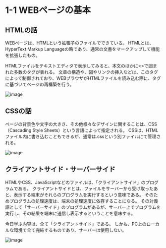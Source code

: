 # 1-1 WEBページの基本

## HTMLの話

WEBページは、HTMLという拡張子のファイルでできている。
HTMLとは、HyperText Markup Languageの略であり、通常の文書をマークアップして機能を拡張したもの。

HTMLファイルをテキストエディタで表示してみると、本文のほかに<>で囲まれた多数のタグが表れる。
文章の構造や、図やリンクの挿入などは、このタグによって制御されており、WEBブラウザがHTMLファイルを読み込む際に、タグに基づいてページの再構築を行う。

![image](http://www.ei-ic.sakura.ne.jp/handson20180721/img/1-1_01.png)


## CSSの話

ページの背景色や文字の大きさ、その他様々なデザインに関することは、CSS（Cascading Style Sheets）という言語によって指定される。
CSSは、HTMLファイル内に書き込むこともできるが、通常は.cssという別ファイルにて管理される。

![image](http://www.ei-ic.sakura.ne.jp/handson20180721/img/1-1_02.png)


## クライアントサイド・サーバーサイド

HTMLやCSS、JavaScriptなどのファイルは、「クライアントサイド」のプログラムである。
クライアントサイドとは、ファイルをサーバーから受け取ったあと、表示する端末がそれらのプログラムを実行するという意味である。
そのためプログラムの処理速度は、端末の処理速度に依存することになる。
その対義語として「サーバーサイド」のプログラムがあるが、サーバー上でプログラムを実行し、その結果を端末に送信し表示するということを意味する。

今日学ぶ内容は、全て「クライアントサイド」である。
しかも、PC上のローカルな環境で全て完結するものであり、サーバーは使用しない。

![image](http://www.ei-ic.sakura.ne.jp/handson20180721/img/1-1_03.png)
